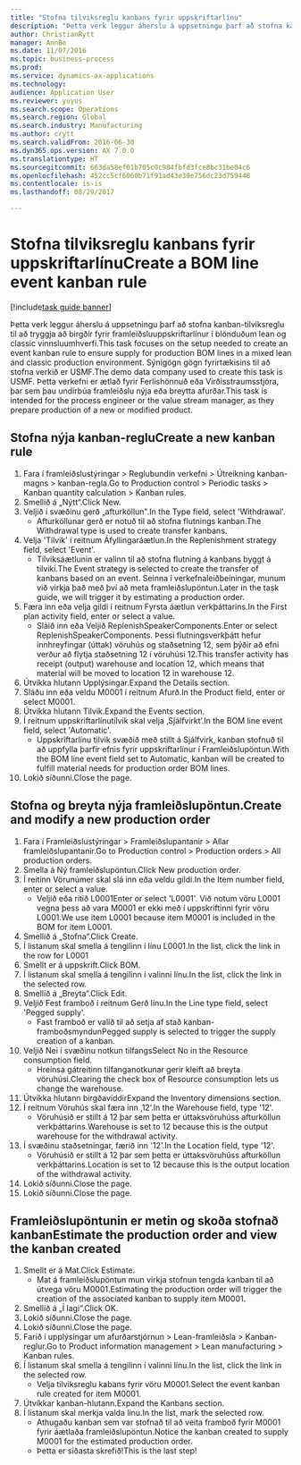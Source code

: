```yaml
--- 
title: "Stofna tilviksreglu kanbans fyrir uppskriftarlínu"
description: "Þetta verk leggur áherslu á uppsetningu þarf að stofna kanban-tilviksreglu til að tryggja að birgðir fyrir framleiðsluuppskriftarlínur í blönduðum lean og classic vinnsluumhverfi."
author: ChristianRytt
manager: AnnBe
ms.date: 11/07/2016
ms.topic: business-process
ms.prod: 
ms.service: dynamics-ax-applications
ms.technology: 
audience: Application User
ms.reviewer: yuyus
ms.search.scope: Operations
ms.search.region: Global
ms.search.industry: Manufacturing
ms.author: crytt
ms.search.validFrom: 2016-06-30
ms.dyn365.ops.version: AX 7.0.0
ms.translationtype: HT
ms.sourcegitcommit: 663da58ef01b705c0c984fbfd3fce8bc31be04c6
ms.openlocfilehash: 452cc5cf6060b71f91ad43e39e756dc23d759448
ms.contentlocale: is-is
ms.lasthandoff: 08/29/2017

---
```

# <a name="create-a-bom-line-event-kanban-rule"></a><span data-ttu-id="86e98-103">Stofna tilviksreglu kanbans fyrir uppskriftarlínu</span><span class="sxs-lookup"><span data-stu-id="86e98-103">Create a BOM line event kanban rule</span></span>

[!include[task guide banner](../../includes/task-guide-banner.md)]

<span data-ttu-id="86e98-104">Þetta verk leggur áherslu á uppsetningu þarf að stofna kanban-tilviksreglu til að tryggja að birgðir fyrir framleiðsluuppskriftarlínur í blönduðum lean og classic vinnsluumhverfi.</span><span class="sxs-lookup"><span data-stu-id="86e98-104">This task focuses on the setup needed to create an event kanban rule to ensure supply for production BOM lines in a mixed lean and classic production environment.</span></span> <span data-ttu-id="86e98-105">Sýnigögn gögn fyrirtækisins til að stofna verkið er USMF.</span><span class="sxs-lookup"><span data-stu-id="86e98-105">The demo data company used to create this task is USMF.</span></span> <span data-ttu-id="86e98-106">Þetta verkefni er ætlað fyrir Ferlishönnuð eða Virðisstraumsstjóra, þar sem þau undirbúa framleiðslu nýja eða breytta afurðar.</span><span class="sxs-lookup"><span data-stu-id="86e98-106">This task is intended for the process engineer or the value stream manager, as they prepare production of a new or modified product.</span></span>


## <a name="create-a-new-kanban-rule"></a><span data-ttu-id="86e98-107">Stofna nýja kanban-reglu</span><span class="sxs-lookup"><span data-stu-id="86e98-107">Create a new kanban rule</span></span>
1. <span data-ttu-id="86e98-108">Fara í framleiðslustýringar > Reglubundin verkefni > Útreikning kanban-magns > kanban-regla.</span><span class="sxs-lookup"><span data-stu-id="86e98-108">Go to Production control > Periodic tasks > Kanban quantity calculation > Kanban rules.</span></span>
2. <span data-ttu-id="86e98-109">Smellið á „Nýtt“.</span><span class="sxs-lookup"><span data-stu-id="86e98-109">Click New.</span></span>
3. <span data-ttu-id="86e98-110">Veljið í svæðinu gerð „afturköllun".</span><span class="sxs-lookup"><span data-stu-id="86e98-110">In the Type field, select 'Withdrawal'.</span></span>
    * <span data-ttu-id="86e98-111">Afturköllunar gerð er notuð til að stofna flutnings kanban.</span><span class="sxs-lookup"><span data-stu-id="86e98-111">The Withdrawal type is used to create transfer kanbans.</span></span>  
4. <span data-ttu-id="86e98-112">Velja 'Tilvik' í reitnum Áfyllingaráætlun.</span><span class="sxs-lookup"><span data-stu-id="86e98-112">In the Replenishment strategy field, select 'Event'.</span></span>
    * <span data-ttu-id="86e98-113">Tilviksáætlunin er valinn til að stofna flutning á kanbans byggt á tilviki.</span><span class="sxs-lookup"><span data-stu-id="86e98-113">The Event strategy is selected to create the transfer of kanbans based on an event.</span></span> <span data-ttu-id="86e98-114">Seinna í verkefnaleiðbeiningar, munum við virkja það með því að meta framleiðslupöntun.</span><span class="sxs-lookup"><span data-stu-id="86e98-114">Later in the task guide, we will trigger it by estimating a production order.</span></span>  
5. <span data-ttu-id="86e98-115">Færa inn eða velja gildi í reitnum Fyrsta áætlun verkþáttarins.</span><span class="sxs-lookup"><span data-stu-id="86e98-115">In the First plan activity field, enter or select a value.</span></span>
    * <span data-ttu-id="86e98-116">Sláið inn eða Veljið ReplenishSpeakerComponents.</span><span class="sxs-lookup"><span data-stu-id="86e98-116">Enter or select ReplenishSpeakerComponents.</span></span> <span data-ttu-id="86e98-117">Þessi flutningsverkþátt hefur innhreyfingar (úttak) vöruhús og staðsetning 12, sem þýðir að efni verður að flytja staðsetning 12 í vöruhúsi 12.</span><span class="sxs-lookup"><span data-stu-id="86e98-117">This transfer activity has receipt (output) warehouse and location 12, which means that material will be moved to location 12 in warehouse 12.</span></span>  
6. <span data-ttu-id="86e98-118">Útvíkka hlutann Upplýsingar.</span><span class="sxs-lookup"><span data-stu-id="86e98-118">Expand the Details section.</span></span>
7. <span data-ttu-id="86e98-119">Sláðu inn eða veldu M0001 í reitnum Afurð.</span><span class="sxs-lookup"><span data-stu-id="86e98-119">In the Product field, enter or select M0001.</span></span>
8. <span data-ttu-id="86e98-120">Útvíkka hlutann Tilvik.</span><span class="sxs-lookup"><span data-stu-id="86e98-120">Expand the Events section.</span></span>
9. <span data-ttu-id="86e98-121">Í reitnum uppskriftarlínutilvik skal velja ‚Sjálfvirkt‘.</span><span class="sxs-lookup"><span data-stu-id="86e98-121">In the BOM line event field, select 'Automatic'.</span></span>
    * <span data-ttu-id="86e98-122">Uppskriftarlínu tilvik svæðið með stillt á Sjálfvirk, kanban stofnuð til að uppfylla þarfir efnis fyrir uppskriftarlínur í Framleiðslupöntun.</span><span class="sxs-lookup"><span data-stu-id="86e98-122">With the BOM line event field set to Automatic, kanban will be created to fulfill material needs for production order BOM lines.</span></span>  
10. <span data-ttu-id="86e98-123">Lokið síðunni.</span><span class="sxs-lookup"><span data-stu-id="86e98-123">Close the page.</span></span>

## <a name="create-and-modify-a-new-production-order"></a><span data-ttu-id="86e98-124">Stofna og breyta nýja framleiðslupöntun.</span><span class="sxs-lookup"><span data-stu-id="86e98-124">Create and modify a new production order</span></span>
1. <span data-ttu-id="86e98-125">Fara í Framleiðslustýringar > Framleiðslupantanir > Allar framleiðslupantanir.</span><span class="sxs-lookup"><span data-stu-id="86e98-125">Go to Production control > Production orders > All production orders.</span></span>
2. <span data-ttu-id="86e98-126">Smella á Ný framleiðslupöntun.</span><span class="sxs-lookup"><span data-stu-id="86e98-126">Click New production order.</span></span>
3. <span data-ttu-id="86e98-127">Í reitinn Vörunúmer skal slá inn eða veldu gildi.</span><span class="sxs-lookup"><span data-stu-id="86e98-127">In the Item number field, enter or select a value.</span></span>
    * <span data-ttu-id="86e98-128">Veljið eða ritið L0001</span><span class="sxs-lookup"><span data-stu-id="86e98-128">Enter or select 'L0001'.</span></span> <span data-ttu-id="86e98-129">Við notum vöru L0001 vegna þess að vara M0001 er ekki með í uppskriftinni fyrir vöru L0001.</span><span class="sxs-lookup"><span data-stu-id="86e98-129">We use item L0001 because item M0001 is included in the BOM for item L0001.</span></span>  
4. <span data-ttu-id="86e98-130">Smellið á „Stofna“.</span><span class="sxs-lookup"><span data-stu-id="86e98-130">Click Create.</span></span>
5. <span data-ttu-id="86e98-131">Í listanum skal smella á tengilinn í línu L0001.</span><span class="sxs-lookup"><span data-stu-id="86e98-131">In the list, click the link in the row for L0001</span></span>
6. <span data-ttu-id="86e98-132">Smellt er á uppskrift.</span><span class="sxs-lookup"><span data-stu-id="86e98-132">Click BOM.</span></span>
7. <span data-ttu-id="86e98-133">Í listanum skal smella á tengilinn í valinni línu.</span><span class="sxs-lookup"><span data-stu-id="86e98-133">In the list, click the link in the selected row.</span></span>
8. <span data-ttu-id="86e98-134">Smellið á „Breyta“.</span><span class="sxs-lookup"><span data-stu-id="86e98-134">Click Edit.</span></span>
9. <span data-ttu-id="86e98-135">Veljið Fest framboð í reitnum Gerð línu.</span><span class="sxs-lookup"><span data-stu-id="86e98-135">In the Line type field, select 'Pegged supply'.</span></span>
    * <span data-ttu-id="86e98-136">Fast framboð er valið til að setja af stað kanban-framboðsmyndun</span><span class="sxs-lookup"><span data-stu-id="86e98-136">Pegged supply is selected to trigger the supply creation of a kanban.</span></span>  
10. <span data-ttu-id="86e98-137">Veljið Nei í svæðinu notkun tilfangs</span><span class="sxs-lookup"><span data-stu-id="86e98-137">Select No in the Resource consumption field.</span></span>
    * <span data-ttu-id="86e98-138">Hreinsa gátreitinn tilfanganotkunar gerir kleift að breyta vöruhúsi.</span><span class="sxs-lookup"><span data-stu-id="86e98-138">Clearing the check box of Resource consumption lets us change the warehouse.</span></span>  
11. <span data-ttu-id="86e98-139">Útvíkka hlutann birgðavíddir</span><span class="sxs-lookup"><span data-stu-id="86e98-139">Expand the Inventory dimensions section.</span></span>
12. <span data-ttu-id="86e98-140">Í reitnum Vöruhús skal færa inn ‚12‘.</span><span class="sxs-lookup"><span data-stu-id="86e98-140">In the Warehouse field, type '12'.</span></span>
    * <span data-ttu-id="86e98-141">Vöruhúsið er stillt á 12 þar sem þetta er úttaksvöruhúss afturköllun verkþáttarins.</span><span class="sxs-lookup"><span data-stu-id="86e98-141">Warehouse is set to 12 because this is the output warehouse for the withdrawal activity.</span></span>  
13. <span data-ttu-id="86e98-142">Í svæðinu staðsetningar, færið inn '12'.</span><span class="sxs-lookup"><span data-stu-id="86e98-142">In the Location field, type '12'.</span></span>
    * <span data-ttu-id="86e98-143">Vöruhúsið er stillt á 12 þar sem þetta er úttaksvöruhúss afturköllun verkþáttarins.</span><span class="sxs-lookup"><span data-stu-id="86e98-143">Location is set to 12 because this is the output location of the withdrawal activity.</span></span>  
14. <span data-ttu-id="86e98-144">Lokið síðunni.</span><span class="sxs-lookup"><span data-stu-id="86e98-144">Close the page.</span></span>
15. <span data-ttu-id="86e98-145">Lokið síðunni.</span><span class="sxs-lookup"><span data-stu-id="86e98-145">Close the page.</span></span>

## <a name="estimate-the-production-order-and-view-the-kanban-created"></a><span data-ttu-id="86e98-146">Framleiðslupöntunin er metin og skoða stofnað kanban</span><span class="sxs-lookup"><span data-stu-id="86e98-146">Estimate the production order and view the kanban created</span></span>
1. <span data-ttu-id="86e98-147">Smellt er á Mat.</span><span class="sxs-lookup"><span data-stu-id="86e98-147">Click Estimate.</span></span>
    * <span data-ttu-id="86e98-148">Mat á framleiðslupöntun mun virkja stofnun tengda kanban til að útvega vöru M0001.</span><span class="sxs-lookup"><span data-stu-id="86e98-148">Estimating the production order will trigger the creation of the associated kanban to supply item M0001.</span></span>  
2. <span data-ttu-id="86e98-149">Smellið á „Í lagi“.</span><span class="sxs-lookup"><span data-stu-id="86e98-149">Click OK.</span></span>
3. <span data-ttu-id="86e98-150">Lokið síðunni.</span><span class="sxs-lookup"><span data-stu-id="86e98-150">Close the page.</span></span>
4. <span data-ttu-id="86e98-151">Lokið síðunni.</span><span class="sxs-lookup"><span data-stu-id="86e98-151">Close the page.</span></span>
5. <span data-ttu-id="86e98-152">Farið í upplýsingar um afurðarstjórnun > Lean-framleiðsla > Kanban-reglur.</span><span class="sxs-lookup"><span data-stu-id="86e98-152">Go to Product information management > Lean manufacturing > Kanban rules.</span></span>
6. <span data-ttu-id="86e98-153">Í listanum skal smella á tengilinn í valinni línu.</span><span class="sxs-lookup"><span data-stu-id="86e98-153">In the list, click the link in the selected row.</span></span>
    * <span data-ttu-id="86e98-154">Velja tilviksreglu kabans fyrir vöru M0001.</span><span class="sxs-lookup"><span data-stu-id="86e98-154">Select the event kanban rule created for item M0001.</span></span>  
7. <span data-ttu-id="86e98-155">Útvíkkar kanban-hlutann.</span><span class="sxs-lookup"><span data-stu-id="86e98-155">Expand the Kanbans section.</span></span>
8. <span data-ttu-id="86e98-156">Í listanum skal merkja valda línu.</span><span class="sxs-lookup"><span data-stu-id="86e98-156">In the list, mark the selected row.</span></span>
    * <span data-ttu-id="86e98-157">Athugaðu kanban sem var stofnað til að veita framboð fyrir M0001 fyrir áætlaða framleiðslupöntun.</span><span class="sxs-lookup"><span data-stu-id="86e98-157">Notice the kanban created to supply M0001 for the estimated production order.</span></span>  
    * <span data-ttu-id="86e98-158">Þetta er síðasta skrefið!</span><span class="sxs-lookup"><span data-stu-id="86e98-158">This is the last step!</span></span>  


